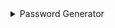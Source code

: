 <dl>
  <details>
    <summary>Password Generator</summary>

    * Language: C#
    * Info: Alphanumeric password generator.
  </details>
</dl>
